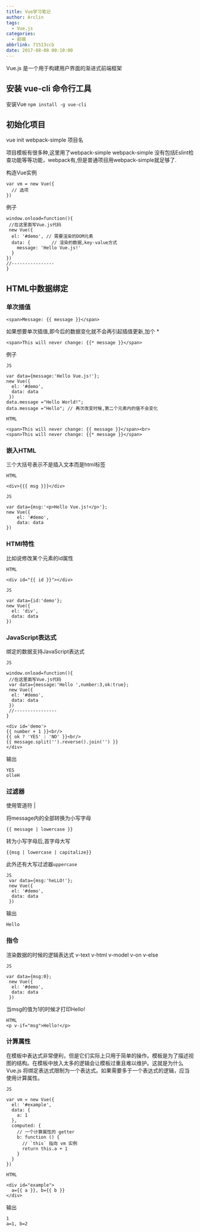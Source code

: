 ```yaml
---
title: Vue学习笔记
author: Arclin
tags:
  - Vue.js
categories:
  - 前端
abbrlink: 71513ccb
date: 2017-08-08 00:10:00
---
```

Vue.js 是一个用于构建用户界面的渐进式前端框架

<!-- more -->

## 安装 vue-cli 命令行工具

 安装Vue
`npm install -g vue-cli`

## 初始化项目
vue init webpack-simple 项目名

项目模板有很多种,这里用了webpack-simple webpack-simple 没有包括Eslint检查功能等等功能，webpack有,但是普通项目用webpack-simple就足够了.

构造Vue实例

```
var vm = new Vue({
  // 选项
})
```

例子

```
window.onload=function(){
 //在这里面写Vue.js代码
 new Vue({
  el: '#demo', // 需要渲染的DOM元素
  data: {		 // 渲染的数据,key-value方式
    message: 'Hello Vue.js!' 
  }
})
//----------------
}
```

## HTML中数据绑定

### 单次插值

```
<span>Message: {{ message }}</span>
```

如果想要单次插值,即今后的数据变化就不会再引起插值更新,加个 *

```
<span>This will never change: {{* message }}</span>
```

例子

```
JS

var data={message:'Hello Vue.js!'};
new Vue({
  el: '#demo',
  data: data
 })
data.message ="Hello World!";
data.message ="Hello"; // 再次改变时候,第二个元素内的值不会变化

HTML

<span>This will never change: {{ message }}</span><br>
<span>This will never change: {{* message }}</span>
```

### 嵌入HTML

三个大括号表示不是插入文本而是html标签

```
HTML

<div>{{{ msg }}}</div>
```

```
JS

var data={msg:'<p>Hello Vue.js!</p>'};
new Vue({
    el: '#demo',
    data: data
})

```

### HTMl特性
比如说修改某个元素的id属性

```
HTML

<div id="{{ id }}"></div>
```

```
JS

var data={id:'demo'};
new Vue({
  el: 'div',
  data: data
})
```

### JavaScript表达式

绑定的数据支持JavaScript表达式

```
JS

window.onload=function(){
 //在这里面写Vue.js代码
 var data={message:'Hello ',number:3,ok:true};
 new Vue({
  el: '#demo',
  data: data
 })
 //----------------
}
```

```
<div id='demo'>
{{ number + 1 }}<br/>
{{ ok ? 'YES' : 'NO' }}<br/>
{{ message.split('').reverse().join('') }}
</div>
```

输出

```
YES
olleH
```

### 过滤器
使用管道符 |

将message内的全部转换为小写字母

```
{{ message | lowercase }}
```

转为小写字母后,首字母大写

```
{{msg | lowercase | capitalize}}
```

此外还有大写过滤器`uppercase`

```
JS
 var data={msg:'heLLO!'};
 new Vue({
  el: '#demo',
  data: data
 })
```

输出

```
Hello
```

### 指令
渲染数据的时候的逻辑表达式
v-text v-html v-model v-on v-else

```
JS

var data={msg:0};
 new Vue({
  el: '#demo',
  data: data
 })
```

当msg的值为1的时候才打印Hello!

```
HTML
<p v-if="msg">Hello!</p>
```

### 计算属性

在模板中表达式非常便利，但是它们实际上只用于简单的操作。模板是为了描述视图的结构。在模板中放入太多的逻辑会让模板过重且难以维护。这就是为什么 Vue.js 将绑定表达式限制为一个表达式。如果需要多于一个表达式的逻辑，应当使用计算属性。

```
JS

var vm = new Vue({
  el: '#example',
  data: {
    a: 1
  },
  computed: {
    // 一个计算属性的 getter
    b: function () {
      // `this` 指向 vm 实例
      return this.a + 1
    }
  }
})
```
```
HTML

<div id="example">
  a={{ a }}, b={{ b }}
</div>
```
输出

```
1
a=1, b=2
```